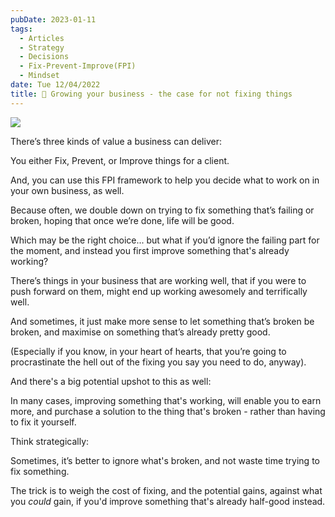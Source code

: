 ```yaml
---
pubDate: 2023-01-11
tags:
  - Articles
  - Strategy
  - Decisions
  - Fix-Prevent-Improve(FPI)
  - Mindset
date: Tue 12/04/2022
title: 📄 Growing your business - the case for not fixing things
---
```


![](http://martinstellar.com/wp-content/uploads/2020/02/MartinStellar_Coaching_Illustrations-Fix-prevent-improve-1024x768.jpg)

There’s three kinds of value a business can deliver:

You either Fix, Prevent, or Improve things for a client.

And, you can use this FPI framework to help you decide what to work on in your own business, as well.

Because often, we double down on trying to fix something that’s failing or broken, hoping that once we’re done, life will be good.

Which may be the right choice... but what if you’d ignore the failing part for the moment, and instead you first improve something that's already working?

There’s things in your business that are working well, that if you were to push forward on them, might end up working awesomely and terrifically well.

And sometimes, it just make more sense to let something that’s broken be broken, and maximise on something that’s already pretty good.

(Especially if you know, in your heart of hearts, that you’re going to procrastinate the hell out of the fixing you say you need to do, anyway).

And there's a big potential upshot to this as well:

In many cases, improving something that's working, will enable you to earn more, and purchase a solution to the thing that's broken - rather than having to fix it yourself.

Think strategically:

Sometimes, it’s better to ignore what's broken, and not waste time trying to fix something.

The trick is to weigh the cost of fixing, and the potential gains, against what you *could* gain, if you'd improve something that's already half-good instead.